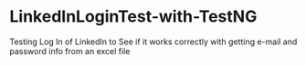 # LinkedInLoginTest-with-TestNG
Testing Log In of LinkedIn to See if it works correctly with getting e-mail and password info from an excel file
